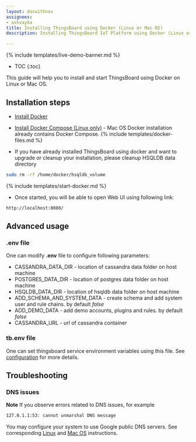 ```yaml
---
layout: docwithnav
assignees:
- ashvayka
title: Installing ThingsBoard using Docker (Linux or Mac OS)
description: Installing ThingsBoard IoT Platform using Docker (Linux or Mac OS)

---
```


{% include templates/live-demo-banner.md %}

* TOC
{:toc}

This guide will help you to install and start ThingsBoard using Docker on Linux or Mac OS.


## Installation steps

- [Install Docker](https://docs.docker.com/engine/installation/)
- [Install Docker Compose (Linux only)](https://docs.docker.com/compose/install/) - Mac OS Docker installation already contains Docker Compose. 
{% include templates/docker-files.md %}
   
- If you have already installed ThingsBoard using docker and want to upgrade or cleanup your installation, please cleanup HSQLDB data directory
      
```bash
sudo rm -rf /home/docker/hsqldb_volume
```

{% include templates/start-docker.md %}
   
- Once started, you will be able to open Web UI using following link:
   
```bash
http://localhost:8080/
```

## Advanced usage

### .env file

One can modify **.env** file to configure following parameters:

 - CASSANDRA_DATA_DIR - location of cassandra data folder on host machine
 - POSTGRES_DATA_DIR - location of postgres data folder on host machine
 - HSQLDB_DATA_DIR - location of hsqldb data folder on host machine
 - ADD_SCHEMA_AND_SYSTEM_DATA - create schema and add system user and rule chains. by default *false*
 - ADD_DEMO_DATA - add demo accounts, plugins and rules. by default *false*
 - CASSANDRA_URL - url of cassandra container 
  
### tb.env file

One can set thingsboard service environment variables using this file. See [configuration](/docs/user-guide/install/config/#thingsboardyml) for more details.

## Troubleshooting

### DNS issues

**Note** If you observe errors related to DNS issues, for example

```bash
127.0.1.1:53: cannot unmarshal DNS message
```

You may configure your system to use Google public DNS servers. 
See corresponding [Linux](https://developers.google.com/speed/public-dns/docs/using#linux) and [Mac OS](https://developers.google.com/speed/public-dns/docs/using#mac_os) instructions.

